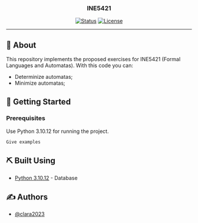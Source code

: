 
<h3 align="center">INE5421</h3>

<div align="center">

[![Status](https://img.shields.io/badge/status-active-success.svg)]()
[![License](https://img.shields.io/badge/license-MIT-blue.svg)](/LICENSE)

</div>

---


## 🧐 About <a name = "about"></a>

This repository implements the proposed exercises for INE5421 (Formal Languages and Automatas).
With this code you can:
  - Determinize automatas;
  - Minimize automatas;

## 🏁 Getting Started <a name = "getting_started"></a>


### Prerequisites

Use Python 3.10.12 for running the project.

```
Give examples
```
## ⛏️ Built Using <a name = "built_using"></a>

- [Python 3.10.12](https://www.python.org/) - Database

## ✍️ Authors <a name = "authors"></a>

- [@clara2023](https://github.com/clara2023)

